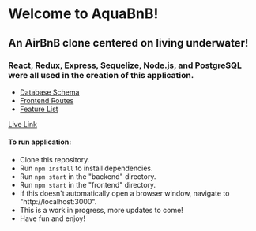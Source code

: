 # Welcome to AquaBnB!

## An AirBnB clone centered on living underwater!
### React, Redux, Express, Sequelize, Node.js, and PostgreSQL were all used in the creation of this application.

* [Database Schema](https://github.com/jchau-623/AquaBnB/wiki/Users)
* [Frontend Routes](https://github.com/jchau-623/AquaBnB/wiki/Frontend-Routes)
* [Feature List](https://github.com/jchau-623/AquaBnB/wiki/MVP)

[Live Link](https://oct-aquabnb.herokuapp.com/)

#### To run application:
- Clone this repository.
- Run `npm install` to install dependencies.
- Run `npm start` in the "backend" directory.
- Run `npm start` in the "frontend" directory.
- If this doesn't automatically open a browser window, navigate to "http://localhost:3000".
- This is a work in progress, more updates to come!
- Have fun and enjoy!
